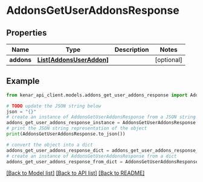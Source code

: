 # AddonsGetUserAddonsResponse


## Properties

Name | Type | Description | Notes
------------ | ------------- | ------------- | -------------
**addons** | [**List[AddonsUserAddon]**](AddonsUserAddon.md) |  | [optional] 

## Example

```python
from kenar_api_client.models.addons_get_user_addons_response import AddonsGetUserAddonsResponse

# TODO update the JSON string below
json = "{}"
# create an instance of AddonsGetUserAddonsResponse from a JSON string
addons_get_user_addons_response_instance = AddonsGetUserAddonsResponse.from_json(json)
# print the JSON string representation of the object
print(AddonsGetUserAddonsResponse.to_json())

# convert the object into a dict
addons_get_user_addons_response_dict = addons_get_user_addons_response_instance.to_dict()
# create an instance of AddonsGetUserAddonsResponse from a dict
addons_get_user_addons_response_from_dict = AddonsGetUserAddonsResponse.from_dict(addons_get_user_addons_response_dict)
```
[[Back to Model list]](../README.md#documentation-for-models) [[Back to API list]](../README.md#documentation-for-api-endpoints) [[Back to README]](../README.md)


